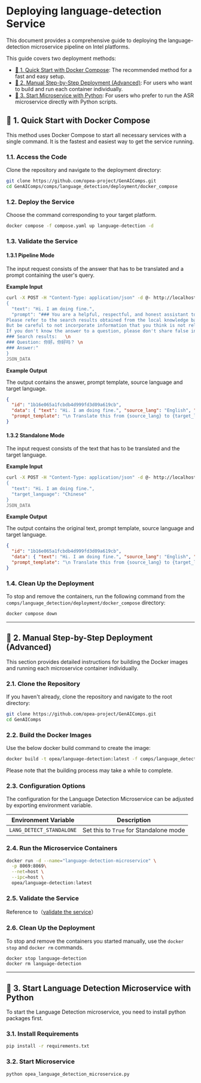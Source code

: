 # Deploying language-detection Service

This document provides a comprehensive guide to deploying the language-detection microservice pipeline on Intel platforms.

This guide covers two deployment methods:

- [🚀 1. Quick Start with Docker Compose](#-1-quick-start-with-docker-compose): The recommended method for a fast and easy setup.
- [🚀 2. Manual Step-by-Step Deployment (Advanced)](#-2-manual-step-by-step-deployment-advanced): For users who want to build and run each container individually.
- [🚀 3. Start Microservice with Python](#-3-start-microservice-with-python): For users who prefer to run the ASR microservice directly with Python scripts.

## 🚀 1. Quick Start with Docker Compose

This method uses Docker Compose to start all necessary services with a single command. It is the fastest and easiest way to get the service running.

### 1.1. Access the Code

Clone the repository and navigate to the deployment directory:

```bash
git clone https://github.com/opea-project/GenAIComps.git
cd GenAIComps/comps/language_detection/deployment/docker_compose
```

### 1.2. Deploy the Service

Choose the command corresponding to your target platform.

```bash
docker compose -f compose.yaml up language-detection -d
```

### 1.3. Validate the Service

#### 1.3.1 Pipeline Mode

The input request consists of the answer that has to be translated and a prompt containing the user's query.

**Example Input**

```bash
curl -X POST -H "Content-Type: application/json" -d @- http://localhost:8069/v1/language_detection <<JSON_DATA
{
  "text": "Hi. I am doing fine.",
  "prompt": "### You are a helpful, respectful, and honest assistant to help the user with questions. \
Please refer to the search results obtained from the local knowledge base. \
But be careful to not incorporate information that you think is not relevant to the question. \
If you don't know the answer to a question, please don't share false information. \
### Search results:   \n
### Question: 你好。你好吗？ \n
### Answer:"
}
JSON_DATA
```

**Example Output**

The output contains the answer, prompt template, source language and target language.

```json
{
  "id": "1b16e065a1fcbdb4d999fd3d09a619cb",
  "data": { "text": "Hi. I am doing fine.", "source_lang": "English", "target_lang": "Chinese" },
  "prompt_template": "\n Translate this from {source_lang} to {target_lang}:\n   {source_lang}:\n   {text}\n\n  {target_lang}: \n "
}
```

#### 1.3.2 Standalone Mode

The input request consists of the text that has to be translated and the target language.

**Example Input**

```bash
curl -X POST -H "Content-Type: application/json" -d @- http://localhost:8069/v1/language_detection <<JSON_DATA
{
  "text": "Hi. I am doing fine.",
  "target_language": "Chinese"
}
JSON_DATA
```

**Example Output**

The output contains the original text, prompt template, source language and target language.

```json
{
  "id": "1b16e065a1fcbdb4d999fd3d09a619cb",
  "data": { "text": "Hi. I am doing fine.", "source_lang": "English", "target_lang": "Chinese" },
  "prompt_template": "\n Translate this from {source_lang} to {target_lang}:\n   {source_lang}:\n   {text}\n\n  {target_lang}: \n "
}
```

### 1.4. Clean Up the Deployment

To stop and remove the containers, run the following command from the `comps/language_detection/deployment/docker_compose` directory:

```bash
docker compose down
```

---

## 🚀 2. Manual Step-by-Step Deployment (Advanced)

This section provides detailed instructions for building the Docker images and running each microservice container individually.

### 2.1. Clone the Repository

If you haven't already, clone the repository and navigate to the root directory:

```bash
git clone https://github.com/opea-project/GenAIComps.git
cd GenAIComps
```

### 2.2. Build the Docker Images

Use the below docker build command to create the image:

```bash
docker build -t opea/language-detection:latest -f comps/language_detection/src/Dockerfile .
```

Please note that the building process may take a while to complete.

### 2.3. Configuration Options

The configuration for the Language Detection Microservice can be adjusted by exporting environment variable.

| Environment Variable     | Description                            |
| ------------------------ | -------------------------------------- |
| `LANG_DETECT_STANDALONE` | Set this to `True` for Standalone mode |

### 2.4. Run the Microservice Containers

```bash
docker run -d --name="language-detection-microservice" \
  -p 8069:8069\
  --net=host \
  --ipc=host \
  opea/language-detection:latest
```

### 2.5. Validate the Service

Reference to（[validate the service](#13-validate-the-service)）

### 2.6. Clean Up the Deployment

To stop and remove the containers you started manually, use the `docker stop` and `docker rm` commands.

  ```bash
  docker stop language-detection
  docker rm language-detection
  ```

---

## 🚀 3. Start Language Detection Microservice with Python

To start the Language Detection microservice, you need to install python packages first.

### 3.1. Install Requirements

```bash
pip install -r requirements.txt
```

### 3.2. Start Microservice

```bash
python opea_language_detection_microservice.py
```
